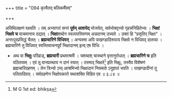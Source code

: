 +++
title = "094 कृत्वैतद् बलिकर्मैवम्"

+++


अतिथिलक्षणं वक्ष्यति । तम् अभ्यागतं सन्तं **पूर्वम् आशयेद्** भोजयेत्, सर्वभोक्तृभ्यो गृहसंनिहितेभ्यः । **भिक्षां भिक्षवे च** याचमानाय दद्यात् । **भिक्षा**शब्देन स्वल्पपरिमाणम् अन्नदानम् उच्यते । उक्तं हि "प्रसृतिर् भिक्षा" । अन्तःपुरप्रसिद्धं चैतत् । **ब्रह्मचारिणे विधिवत्** । अन्यस्मा अपि पाखण्डादिरूपाय भिक्षवे न विधिवद् दातव्या । ब्रह्मचारिणे तु विधिवत् स्वस्तिवाचनपूर्वं भिक्षादानम् इत्य् एष विधिः ।

- अथ वा **भिक्षुः** परिव्राड्, **ब्रह्मचारी** प्रथमाश्रमी । चशब्दश् चास्थाने वृत्तानुरोधात् । **ब्रह्मचारिणे च** इति पठितव्यम् । एवं तु वानप्रस्थाय न दानं स्यात् । तस्माद् भिक्षते[^१७४] इति भिक्षुः, तस्यैव विशेषणं ब्रह्मचारिग्रहणम् । तेन त्रिभ्यो ऽप्य् आश्रमिभ्यो भिक्षादानं नियमतो ऽनुज्ञातं भवति । पाखण्डादीनां तु पतितादिवत् । सर्वग्रहणेन भिक्षोपकारो यथाशक्ति विहित एव ॥ ३.८४ ॥


[^१७४]:
     M G 1st ed: bhikṣa